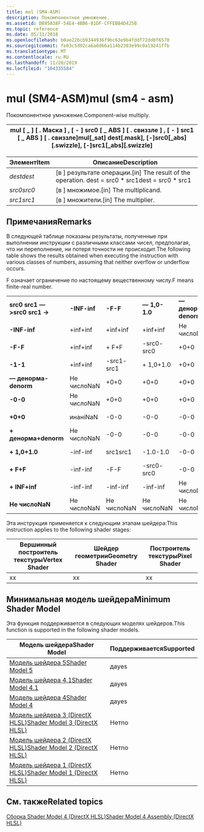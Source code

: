 ```yaml
---
title: mul (SM4-ASM)
description: Покомпонентное умножение.
ms.assetid: DB95A38F-54E4-4BB6-81DF-CFFEBB4D425B
ms.topic: reference
ms.date: 05/31/2018
ms.openlocfilehash: b0ae22bcb9344936f9bc63e9b4fddf72dd8f6570
ms.sourcegitcommit: fe03c5d92ca6a0d66a114b2303e99c0a19241ffb
ms.translationtype: MT
ms.contentlocale: ru-RU
ms.lasthandoff: 11/20/2019
ms.locfileid: "104335584"
---
```

# <a name="mul-sm4---asm"></a><span data-ttu-id="6d24c-103">mul (SM4-ASM)</span><span class="sxs-lookup"><span data-stu-id="6d24c-103">mul (sm4 - asm)</span></span>

<span data-ttu-id="6d24c-104">Покомпонентное умножение.</span><span class="sxs-lookup"><span data-stu-id="6d24c-104">Component-wise multiply.</span></span>



| <span data-ttu-id="6d24c-105">mul \[ \_ \] \[ . Маска \] , \[ - \] src0 \[ \_ ABS \] \[ . свиззле \] , \[ - \] src1 \[ \_ ABS \] \[ . свиззле\]</span><span class="sxs-lookup"><span data-stu-id="6d24c-105">mul\[\_sat\] dest\[.mask\], \[-\]src0\[\_abs\]\[.swizzle\], \[-\]src1\[\_abs\]\[.swizzle\]</span></span> |
|--------------------------------------------------------------------------------------------|



 



| <span data-ttu-id="6d24c-106">Элемент</span><span class="sxs-lookup"><span data-stu-id="6d24c-106">Item</span></span>                                                            | <span data-ttu-id="6d24c-107">Описание</span><span class="sxs-lookup"><span data-stu-id="6d24c-107">Description</span></span>                                                        |
|-----------------------------------------------------------------|--------------------------------------------------------------------|
| <span data-ttu-id="6d24c-108"><span id="dest"></span><span id="DEST"></span>*dest*</span><span class="sxs-lookup"><span data-stu-id="6d24c-108"><span id="dest"></span><span id="DEST"></span>*dest*</span></span><br/> | <span data-ttu-id="6d24c-109">\[в \] результате операции.</span><span class="sxs-lookup"><span data-stu-id="6d24c-109">\[in\] The result of the operation.</span></span> <span data-ttu-id="6d24c-110">dest = src0 \* src1</span><span class="sxs-lookup"><span data-stu-id="6d24c-110">dest = src0 \* src1</span></span><br/> |
| <span data-ttu-id="6d24c-111"><span id="src0"></span><span id="SRC0"></span>*src0*</span><span class="sxs-lookup"><span data-stu-id="6d24c-111"><span id="src0"></span><span id="SRC0"></span>*src0*</span></span><br/> | <span data-ttu-id="6d24c-112">\[в \] множимое.</span><span class="sxs-lookup"><span data-stu-id="6d24c-112">\[in\] The multiplicand.</span></span><br/>                                |
| <span data-ttu-id="6d24c-113"><span id="src1"></span><span id="SRC1"></span>*src1*</span><span class="sxs-lookup"><span data-stu-id="6d24c-113"><span id="src1"></span><span id="SRC1"></span>*src1*</span></span><br/> | <span data-ttu-id="6d24c-114">\[в \] множители.</span><span class="sxs-lookup"><span data-stu-id="6d24c-114">\[in\] The multiplier.</span></span><br/>                                  |



 

## <a name="remarks"></a><span data-ttu-id="6d24c-115">Примечания</span><span class="sxs-lookup"><span data-stu-id="6d24c-115">Remarks</span></span>

<span data-ttu-id="6d24c-116">В следующей таблице показаны результаты, полученные при выполнении инструкции с различными классами чисел, предполагая, что ни переполнение, ни потеря точности не происходит.</span><span class="sxs-lookup"><span data-stu-id="6d24c-116">The following table shows the results obtained when executing the instruction with various classes of numbers, assuming that neither overflow or underflow occurs.</span></span>

<span data-ttu-id="6d24c-117">F означает ограничение по настоящему вещественному числу.</span><span class="sxs-lookup"><span data-stu-id="6d24c-117">F means finite-real number.</span></span>



|                     |          |        |          |             |        |        |            |          |        |          |         |
|---------------------|----------|--------|----------|-------------|--------|--------|------------|----------|--------|----------|---------|
| <span data-ttu-id="6d24c-118">**src0 src1 — >**</span><span class="sxs-lookup"><span data-stu-id="6d24c-118">**src0 src1 ->**</span></span> | <span data-ttu-id="6d24c-119">**-INF**</span><span class="sxs-lookup"><span data-stu-id="6d24c-119">**-inf**</span></span> | <span data-ttu-id="6d24c-120">**-F**</span><span class="sxs-lookup"><span data-stu-id="6d24c-120">**-F**</span></span> | <span data-ttu-id="6d24c-121">**— 1,0**</span><span class="sxs-lookup"><span data-stu-id="6d24c-121">**-1.0**</span></span> | <span data-ttu-id="6d24c-122">**— денорма**</span><span class="sxs-lookup"><span data-stu-id="6d24c-122">**-denorm**</span></span> | <span data-ttu-id="6d24c-123">**-0**</span><span class="sxs-lookup"><span data-stu-id="6d24c-123">**-0**</span></span> | <span data-ttu-id="6d24c-124">**+0**</span><span class="sxs-lookup"><span data-stu-id="6d24c-124">**+0**</span></span> | <span data-ttu-id="6d24c-125">**денорма**</span><span class="sxs-lookup"><span data-stu-id="6d24c-125">**denorm**</span></span> | <span data-ttu-id="6d24c-126">**+ 1,0**</span><span class="sxs-lookup"><span data-stu-id="6d24c-126">**+1.0**</span></span> | <span data-ttu-id="6d24c-127">**+ F**</span><span class="sxs-lookup"><span data-stu-id="6d24c-127">**+F**</span></span> | <span data-ttu-id="6d24c-128">**+ INF**</span><span class="sxs-lookup"><span data-stu-id="6d24c-128">**+inf**</span></span> | <span data-ttu-id="6d24c-129">**Не число**</span><span class="sxs-lookup"><span data-stu-id="6d24c-129">**NaN**</span></span> |
| <span data-ttu-id="6d24c-130">**-INF**</span><span class="sxs-lookup"><span data-stu-id="6d24c-130">**-inf**</span></span>            | <span data-ttu-id="6d24c-131">+inf</span><span class="sxs-lookup"><span data-stu-id="6d24c-131">+inf</span></span>     | <span data-ttu-id="6d24c-132">+inf</span><span class="sxs-lookup"><span data-stu-id="6d24c-132">+inf</span></span>   | <span data-ttu-id="6d24c-133">+inf</span><span class="sxs-lookup"><span data-stu-id="6d24c-133">+inf</span></span>     | <span data-ttu-id="6d24c-134">Не число</span><span class="sxs-lookup"><span data-stu-id="6d24c-134">NaN</span></span>         | <span data-ttu-id="6d24c-135">Не число</span><span class="sxs-lookup"><span data-stu-id="6d24c-135">NaN</span></span>    | <span data-ttu-id="6d24c-136">Не число</span><span class="sxs-lookup"><span data-stu-id="6d24c-136">NaN</span></span>    | <span data-ttu-id="6d24c-137">Не число</span><span class="sxs-lookup"><span data-stu-id="6d24c-137">NaN</span></span>        | <span data-ttu-id="6d24c-138">-inf</span><span class="sxs-lookup"><span data-stu-id="6d24c-138">-inf</span></span>     | <span data-ttu-id="6d24c-139">-inf</span><span class="sxs-lookup"><span data-stu-id="6d24c-139">-inf</span></span>   | <span data-ttu-id="6d24c-140">-inf</span><span class="sxs-lookup"><span data-stu-id="6d24c-140">-inf</span></span>     | <span data-ttu-id="6d24c-141">не число</span><span class="sxs-lookup"><span data-stu-id="6d24c-141">NaN</span></span>     |
| <span data-ttu-id="6d24c-142">**-F**</span><span class="sxs-lookup"><span data-stu-id="6d24c-142">**-F**</span></span>              | <span data-ttu-id="6d24c-143">+inf</span><span class="sxs-lookup"><span data-stu-id="6d24c-143">+inf</span></span>     | <span data-ttu-id="6d24c-144">+ F</span><span class="sxs-lookup"><span data-stu-id="6d24c-144">+F</span></span>     | <span data-ttu-id="6d24c-145">-src0</span><span class="sxs-lookup"><span data-stu-id="6d24c-145">-src0</span></span>    | <span data-ttu-id="6d24c-146">+0</span><span class="sxs-lookup"><span data-stu-id="6d24c-146">+0</span></span>          | <span data-ttu-id="6d24c-147">+0</span><span class="sxs-lookup"><span data-stu-id="6d24c-147">+0</span></span>     | <span data-ttu-id="6d24c-148">-0</span><span class="sxs-lookup"><span data-stu-id="6d24c-148">-0</span></span>     | <span data-ttu-id="6d24c-149">-0</span><span class="sxs-lookup"><span data-stu-id="6d24c-149">-0</span></span>         | <span data-ttu-id="6d24c-150">src0</span><span class="sxs-lookup"><span data-stu-id="6d24c-150">src0</span></span>     | <span data-ttu-id="6d24c-151">-F</span><span class="sxs-lookup"><span data-stu-id="6d24c-151">-F</span></span>     | <span data-ttu-id="6d24c-152">-inf</span><span class="sxs-lookup"><span data-stu-id="6d24c-152">-inf</span></span>     | <span data-ttu-id="6d24c-153">не число</span><span class="sxs-lookup"><span data-stu-id="6d24c-153">NaN</span></span>     |
| <span data-ttu-id="6d24c-154">**-1**</span><span class="sxs-lookup"><span data-stu-id="6d24c-154">**-1**</span></span>              | <span data-ttu-id="6d24c-155">+inf</span><span class="sxs-lookup"><span data-stu-id="6d24c-155">+inf</span></span>     | <span data-ttu-id="6d24c-156">-src1</span><span class="sxs-lookup"><span data-stu-id="6d24c-156">-src1</span></span>  | <span data-ttu-id="6d24c-157">+ 1,0</span><span class="sxs-lookup"><span data-stu-id="6d24c-157">+1.0</span></span>     | <span data-ttu-id="6d24c-158">+0</span><span class="sxs-lookup"><span data-stu-id="6d24c-158">+0</span></span>          | <span data-ttu-id="6d24c-159">+0</span><span class="sxs-lookup"><span data-stu-id="6d24c-159">+0</span></span>     | <span data-ttu-id="6d24c-160">-0</span><span class="sxs-lookup"><span data-stu-id="6d24c-160">-0</span></span>     | <span data-ttu-id="6d24c-161">-0</span><span class="sxs-lookup"><span data-stu-id="6d24c-161">-0</span></span>         | <span data-ttu-id="6d24c-162">-1.0</span><span class="sxs-lookup"><span data-stu-id="6d24c-162">-1.0</span></span>     | <span data-ttu-id="6d24c-163">-src1</span><span class="sxs-lookup"><span data-stu-id="6d24c-163">-src1</span></span>  | <span data-ttu-id="6d24c-164">-inf</span><span class="sxs-lookup"><span data-stu-id="6d24c-164">-inf</span></span>     | <span data-ttu-id="6d24c-165">не число</span><span class="sxs-lookup"><span data-stu-id="6d24c-165">NaN</span></span>     |
| <span data-ttu-id="6d24c-166">**— денорма**</span><span class="sxs-lookup"><span data-stu-id="6d24c-166">**-denorm**</span></span>         | <span data-ttu-id="6d24c-167">Не число</span><span class="sxs-lookup"><span data-stu-id="6d24c-167">NaN</span></span>      | <span data-ttu-id="6d24c-168">+0</span><span class="sxs-lookup"><span data-stu-id="6d24c-168">+0</span></span>     | <span data-ttu-id="6d24c-169">+0</span><span class="sxs-lookup"><span data-stu-id="6d24c-169">+0</span></span>       | <span data-ttu-id="6d24c-170">+0</span><span class="sxs-lookup"><span data-stu-id="6d24c-170">+0</span></span>          | <span data-ttu-id="6d24c-171">+0</span><span class="sxs-lookup"><span data-stu-id="6d24c-171">+0</span></span>     | <span data-ttu-id="6d24c-172">-0</span><span class="sxs-lookup"><span data-stu-id="6d24c-172">-0</span></span>     | <span data-ttu-id="6d24c-173">-0</span><span class="sxs-lookup"><span data-stu-id="6d24c-173">-0</span></span>         | <span data-ttu-id="6d24c-174">-0</span><span class="sxs-lookup"><span data-stu-id="6d24c-174">-0</span></span>       | <span data-ttu-id="6d24c-175">-0</span><span class="sxs-lookup"><span data-stu-id="6d24c-175">-0</span></span>     | <span data-ttu-id="6d24c-176">Не число</span><span class="sxs-lookup"><span data-stu-id="6d24c-176">NaN</span></span>      | <span data-ttu-id="6d24c-177">Не число</span><span class="sxs-lookup"><span data-stu-id="6d24c-177">NaN</span></span>     |
| <span data-ttu-id="6d24c-178">**-0**</span><span class="sxs-lookup"><span data-stu-id="6d24c-178">**-0**</span></span>              | <span data-ttu-id="6d24c-179">Не число</span><span class="sxs-lookup"><span data-stu-id="6d24c-179">NaN</span></span>      | <span data-ttu-id="6d24c-180">+0</span><span class="sxs-lookup"><span data-stu-id="6d24c-180">+0</span></span>     | <span data-ttu-id="6d24c-181">+0</span><span class="sxs-lookup"><span data-stu-id="6d24c-181">+0</span></span>       | <span data-ttu-id="6d24c-182">+0</span><span class="sxs-lookup"><span data-stu-id="6d24c-182">+0</span></span>          | <span data-ttu-id="6d24c-183">+0</span><span class="sxs-lookup"><span data-stu-id="6d24c-183">+0</span></span>     | <span data-ttu-id="6d24c-184">-0</span><span class="sxs-lookup"><span data-stu-id="6d24c-184">-0</span></span>     | <span data-ttu-id="6d24c-185">-0</span><span class="sxs-lookup"><span data-stu-id="6d24c-185">-0</span></span>         | <span data-ttu-id="6d24c-186">-0</span><span class="sxs-lookup"><span data-stu-id="6d24c-186">-0</span></span>       | <span data-ttu-id="6d24c-187">-0</span><span class="sxs-lookup"><span data-stu-id="6d24c-187">-0</span></span>     | <span data-ttu-id="6d24c-188">Не число</span><span class="sxs-lookup"><span data-stu-id="6d24c-188">NaN</span></span>      | <span data-ttu-id="6d24c-189">Не число</span><span class="sxs-lookup"><span data-stu-id="6d24c-189">NaN</span></span>     |
| <span data-ttu-id="6d24c-190">**+0**</span><span class="sxs-lookup"><span data-stu-id="6d24c-190">**+0**</span></span>              | <span data-ttu-id="6d24c-191">инан</span><span class="sxs-lookup"><span data-stu-id="6d24c-191">iNaN</span></span>     | <span data-ttu-id="6d24c-192">-0</span><span class="sxs-lookup"><span data-stu-id="6d24c-192">-0</span></span>     | <span data-ttu-id="6d24c-193">-0</span><span class="sxs-lookup"><span data-stu-id="6d24c-193">-0</span></span>       | <span data-ttu-id="6d24c-194">-0</span><span class="sxs-lookup"><span data-stu-id="6d24c-194">-0</span></span>          | <span data-ttu-id="6d24c-195">-0</span><span class="sxs-lookup"><span data-stu-id="6d24c-195">-0</span></span>     | <span data-ttu-id="6d24c-196">+0</span><span class="sxs-lookup"><span data-stu-id="6d24c-196">+0</span></span>     | <span data-ttu-id="6d24c-197">+0</span><span class="sxs-lookup"><span data-stu-id="6d24c-197">+0</span></span>         | <span data-ttu-id="6d24c-198">+0</span><span class="sxs-lookup"><span data-stu-id="6d24c-198">+0</span></span>       | <span data-ttu-id="6d24c-199">+0</span><span class="sxs-lookup"><span data-stu-id="6d24c-199">+0</span></span>     | <span data-ttu-id="6d24c-200">Не число</span><span class="sxs-lookup"><span data-stu-id="6d24c-200">NaN</span></span>      | <span data-ttu-id="6d24c-201">Не число</span><span class="sxs-lookup"><span data-stu-id="6d24c-201">NaN</span></span>     |
| <span data-ttu-id="6d24c-202">**+ денорма**</span><span class="sxs-lookup"><span data-stu-id="6d24c-202">**+denorm**</span></span>         | <span data-ttu-id="6d24c-203">Не число</span><span class="sxs-lookup"><span data-stu-id="6d24c-203">NaN</span></span>      | <span data-ttu-id="6d24c-204">-0</span><span class="sxs-lookup"><span data-stu-id="6d24c-204">-0</span></span>     | <span data-ttu-id="6d24c-205">-0</span><span class="sxs-lookup"><span data-stu-id="6d24c-205">-0</span></span>       | <span data-ttu-id="6d24c-206">-0</span><span class="sxs-lookup"><span data-stu-id="6d24c-206">-0</span></span>          | <span data-ttu-id="6d24c-207">-0</span><span class="sxs-lookup"><span data-stu-id="6d24c-207">-0</span></span>     | <span data-ttu-id="6d24c-208">+0</span><span class="sxs-lookup"><span data-stu-id="6d24c-208">+0</span></span>     | <span data-ttu-id="6d24c-209">+0</span><span class="sxs-lookup"><span data-stu-id="6d24c-209">+0</span></span>         | <span data-ttu-id="6d24c-210">+0</span><span class="sxs-lookup"><span data-stu-id="6d24c-210">+0</span></span>       | <span data-ttu-id="6d24c-211">+0</span><span class="sxs-lookup"><span data-stu-id="6d24c-211">+0</span></span>     | <span data-ttu-id="6d24c-212">Не число</span><span class="sxs-lookup"><span data-stu-id="6d24c-212">NaN</span></span>      | <span data-ttu-id="6d24c-213">Не число</span><span class="sxs-lookup"><span data-stu-id="6d24c-213">NaN</span></span>     |
| <span data-ttu-id="6d24c-214">**+ 1,0**</span><span class="sxs-lookup"><span data-stu-id="6d24c-214">**+1.0**</span></span>            | <span data-ttu-id="6d24c-215">-inf</span><span class="sxs-lookup"><span data-stu-id="6d24c-215">-inf</span></span>     | <span data-ttu-id="6d24c-216">src1</span><span class="sxs-lookup"><span data-stu-id="6d24c-216">src1</span></span>   | <span data-ttu-id="6d24c-217">-1.0</span><span class="sxs-lookup"><span data-stu-id="6d24c-217">-1.0</span></span>     | <span data-ttu-id="6d24c-218">-0</span><span class="sxs-lookup"><span data-stu-id="6d24c-218">-0</span></span>          | <span data-ttu-id="6d24c-219">-0</span><span class="sxs-lookup"><span data-stu-id="6d24c-219">-0</span></span>     | <span data-ttu-id="6d24c-220">+0</span><span class="sxs-lookup"><span data-stu-id="6d24c-220">+0</span></span>     | <span data-ttu-id="6d24c-221">+0</span><span class="sxs-lookup"><span data-stu-id="6d24c-221">+0</span></span>         | <span data-ttu-id="6d24c-222">+ 1,0</span><span class="sxs-lookup"><span data-stu-id="6d24c-222">+1.0</span></span>     | <span data-ttu-id="6d24c-223">src1</span><span class="sxs-lookup"><span data-stu-id="6d24c-223">src1</span></span>   | <span data-ttu-id="6d24c-224">+inf</span><span class="sxs-lookup"><span data-stu-id="6d24c-224">+inf</span></span>     | <span data-ttu-id="6d24c-225">не число</span><span class="sxs-lookup"><span data-stu-id="6d24c-225">NaN</span></span>     |
| <span data-ttu-id="6d24c-226">**+ F**</span><span class="sxs-lookup"><span data-stu-id="6d24c-226">**+F**</span></span>              | <span data-ttu-id="6d24c-227">-inf</span><span class="sxs-lookup"><span data-stu-id="6d24c-227">-inf</span></span>     | <span data-ttu-id="6d24c-228">-F</span><span class="sxs-lookup"><span data-stu-id="6d24c-228">-F</span></span>     | <span data-ttu-id="6d24c-229">-src0</span><span class="sxs-lookup"><span data-stu-id="6d24c-229">-src0</span></span>    | <span data-ttu-id="6d24c-230">-0</span><span class="sxs-lookup"><span data-stu-id="6d24c-230">-0</span></span>          | <span data-ttu-id="6d24c-231">-0</span><span class="sxs-lookup"><span data-stu-id="6d24c-231">-0</span></span>     | <span data-ttu-id="6d24c-232">+0</span><span class="sxs-lookup"><span data-stu-id="6d24c-232">+0</span></span>     | <span data-ttu-id="6d24c-233">+0</span><span class="sxs-lookup"><span data-stu-id="6d24c-233">+0</span></span>         | <span data-ttu-id="6d24c-234">src0</span><span class="sxs-lookup"><span data-stu-id="6d24c-234">src0</span></span>     | <span data-ttu-id="6d24c-235">+ F</span><span class="sxs-lookup"><span data-stu-id="6d24c-235">+F</span></span>     | <span data-ttu-id="6d24c-236">+inf</span><span class="sxs-lookup"><span data-stu-id="6d24c-236">+inf</span></span>     | <span data-ttu-id="6d24c-237">не число</span><span class="sxs-lookup"><span data-stu-id="6d24c-237">NaN</span></span>     |
| <span data-ttu-id="6d24c-238">**+ INF**</span><span class="sxs-lookup"><span data-stu-id="6d24c-238">**+inf**</span></span>            | <span data-ttu-id="6d24c-239">-inf</span><span class="sxs-lookup"><span data-stu-id="6d24c-239">-inf</span></span>     | <span data-ttu-id="6d24c-240">-inf</span><span class="sxs-lookup"><span data-stu-id="6d24c-240">-inf</span></span>   | <span data-ttu-id="6d24c-241">-inf</span><span class="sxs-lookup"><span data-stu-id="6d24c-241">-inf</span></span>     | <span data-ttu-id="6d24c-242">Не число</span><span class="sxs-lookup"><span data-stu-id="6d24c-242">NaN</span></span>         | <span data-ttu-id="6d24c-243">Не число</span><span class="sxs-lookup"><span data-stu-id="6d24c-243">NaN</span></span>    | <span data-ttu-id="6d24c-244">Не число</span><span class="sxs-lookup"><span data-stu-id="6d24c-244">NaN</span></span>    | <span data-ttu-id="6d24c-245">Не число</span><span class="sxs-lookup"><span data-stu-id="6d24c-245">NaN</span></span>        | <span data-ttu-id="6d24c-246">+inf</span><span class="sxs-lookup"><span data-stu-id="6d24c-246">+inf</span></span>     | <span data-ttu-id="6d24c-247">+inf</span><span class="sxs-lookup"><span data-stu-id="6d24c-247">+inf</span></span>   | <span data-ttu-id="6d24c-248">+inf</span><span class="sxs-lookup"><span data-stu-id="6d24c-248">+inf</span></span>     | <span data-ttu-id="6d24c-249">Не число</span><span class="sxs-lookup"><span data-stu-id="6d24c-249">NaN</span></span>     |
| <span data-ttu-id="6d24c-250">**Не число**</span><span class="sxs-lookup"><span data-stu-id="6d24c-250">**NaN**</span></span>             | <span data-ttu-id="6d24c-251">Не число</span><span class="sxs-lookup"><span data-stu-id="6d24c-251">NaN</span></span>      | <span data-ttu-id="6d24c-252">Не число</span><span class="sxs-lookup"><span data-stu-id="6d24c-252">NaN</span></span>    | <span data-ttu-id="6d24c-253">Не число</span><span class="sxs-lookup"><span data-stu-id="6d24c-253">NaN</span></span>      | <span data-ttu-id="6d24c-254">Не число</span><span class="sxs-lookup"><span data-stu-id="6d24c-254">NaN</span></span>         | <span data-ttu-id="6d24c-255">Не число</span><span class="sxs-lookup"><span data-stu-id="6d24c-255">NaN</span></span>    | <span data-ttu-id="6d24c-256">Не число</span><span class="sxs-lookup"><span data-stu-id="6d24c-256">NaN</span></span>    | <span data-ttu-id="6d24c-257">Не число</span><span class="sxs-lookup"><span data-stu-id="6d24c-257">NaN</span></span>        | <span data-ttu-id="6d24c-258">Не число</span><span class="sxs-lookup"><span data-stu-id="6d24c-258">NaN</span></span>      | <span data-ttu-id="6d24c-259">Не число</span><span class="sxs-lookup"><span data-stu-id="6d24c-259">NaN</span></span>    | <span data-ttu-id="6d24c-260">Не число</span><span class="sxs-lookup"><span data-stu-id="6d24c-260">NaN</span></span>      | <span data-ttu-id="6d24c-261">Не число</span><span class="sxs-lookup"><span data-stu-id="6d24c-261">NaN</span></span>     |



 

<span data-ttu-id="6d24c-262">Эта инструкция применяется к следующим этапам шейдера:</span><span class="sxs-lookup"><span data-stu-id="6d24c-262">This instruction applies to the following shader stages:</span></span>



| <span data-ttu-id="6d24c-263">Вершинный построитель текстуры</span><span class="sxs-lookup"><span data-stu-id="6d24c-263">Vertex Shader</span></span> | <span data-ttu-id="6d24c-264">Шейдер геометрии</span><span class="sxs-lookup"><span data-stu-id="6d24c-264">Geometry Shader</span></span> | <span data-ttu-id="6d24c-265">Построитель текстуры</span><span class="sxs-lookup"><span data-stu-id="6d24c-265">Pixel Shader</span></span> |
|---------------|-----------------|--------------|
| <span data-ttu-id="6d24c-266">x</span><span class="sxs-lookup"><span data-stu-id="6d24c-266">x</span></span>             | <span data-ttu-id="6d24c-267">x</span><span class="sxs-lookup"><span data-stu-id="6d24c-267">x</span></span>               | <span data-ttu-id="6d24c-268">x</span><span class="sxs-lookup"><span data-stu-id="6d24c-268">x</span></span>            |



 

## <a name="minimum-shader-model"></a><span data-ttu-id="6d24c-269">Минимальная модель шейдера</span><span class="sxs-lookup"><span data-stu-id="6d24c-269">Minimum Shader Model</span></span>

<span data-ttu-id="6d24c-270">Эта функция поддерживается в следующих моделях шейдеров.</span><span class="sxs-lookup"><span data-stu-id="6d24c-270">This function is supported in the following shader models.</span></span>



| <span data-ttu-id="6d24c-271">Модель шейдера</span><span class="sxs-lookup"><span data-stu-id="6d24c-271">Shader Model</span></span>                                              | <span data-ttu-id="6d24c-272">Поддерживается</span><span class="sxs-lookup"><span data-stu-id="6d24c-272">Supported</span></span> |
|-----------------------------------------------------------|-----------|
| [<span data-ttu-id="6d24c-273">Модель шейдера 5</span><span class="sxs-lookup"><span data-stu-id="6d24c-273">Shader Model 5</span></span>](d3d11-graphics-reference-sm5.md)        | <span data-ttu-id="6d24c-274">да</span><span class="sxs-lookup"><span data-stu-id="6d24c-274">yes</span></span>       |
| [<span data-ttu-id="6d24c-275">Модель шейдера 4,1</span><span class="sxs-lookup"><span data-stu-id="6d24c-275">Shader Model 4.1</span></span>](dx-graphics-hlsl-sm4.md)              | <span data-ttu-id="6d24c-276">да</span><span class="sxs-lookup"><span data-stu-id="6d24c-276">yes</span></span>       |
| [<span data-ttu-id="6d24c-277">Модель шейдера 4</span><span class="sxs-lookup"><span data-stu-id="6d24c-277">Shader Model 4</span></span>](dx-graphics-hlsl-sm4.md)                | <span data-ttu-id="6d24c-278">да</span><span class="sxs-lookup"><span data-stu-id="6d24c-278">yes</span></span>       |
| [<span data-ttu-id="6d24c-279">Модель шейдера 3 (DirectX HLSL)</span><span class="sxs-lookup"><span data-stu-id="6d24c-279">Shader Model 3 (DirectX HLSL)</span></span>](dx-graphics-hlsl-sm3.md) | <span data-ttu-id="6d24c-280">Нет</span><span class="sxs-lookup"><span data-stu-id="6d24c-280">no</span></span>        |
| [<span data-ttu-id="6d24c-281">Модель шейдера 2 (DirectX HLSL)</span><span class="sxs-lookup"><span data-stu-id="6d24c-281">Shader Model 2 (DirectX HLSL)</span></span>](dx-graphics-hlsl-sm2.md) | <span data-ttu-id="6d24c-282">Нет</span><span class="sxs-lookup"><span data-stu-id="6d24c-282">no</span></span>        |
| [<span data-ttu-id="6d24c-283">Модель шейдера 1 (DirectX HLSL)</span><span class="sxs-lookup"><span data-stu-id="6d24c-283">Shader Model 1 (DirectX HLSL)</span></span>](dx-graphics-hlsl-sm1.md) | <span data-ttu-id="6d24c-284">Нет</span><span class="sxs-lookup"><span data-stu-id="6d24c-284">no</span></span>        |



 

## <a name="related-topics"></a><span data-ttu-id="6d24c-285">См. также</span><span class="sxs-lookup"><span data-stu-id="6d24c-285">Related topics</span></span>

<dl> <dt>

[<span data-ttu-id="6d24c-286">Сборка Shader Model 4 (DirectX HLSL)</span><span class="sxs-lookup"><span data-stu-id="6d24c-286">Shader Model 4 Assembly (DirectX HLSL)</span></span>](dx-graphics-hlsl-sm4-asm.md)
</dt> </dl>

 

 





